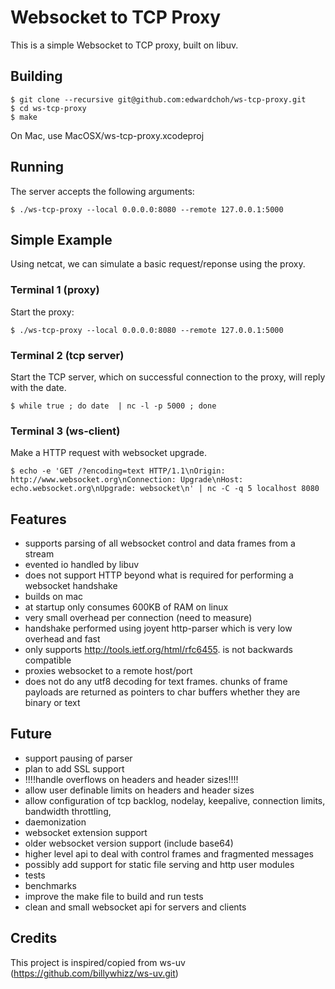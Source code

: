 Websocket to TCP Proxy
====

This is a simple Websocket to TCP proxy, built on libuv.

Building
-----

    $ git clone --recursive git@github.com:edwardchoh/ws-tcp-proxy.git
    $ cd ws-tcp-proxy
    $ make

On Mac, use MacOSX/ws-tcp-proxy.xcodeproj

Running
-----

The server accepts the following arguments:

    $ ./ws-tcp-proxy --local 0.0.0.0:8080 --remote 127.0.0.1:5000

## Simple Example
Using netcat, we can simulate a basic request/reponse using the proxy.

### Terminal 1 (proxy)
Start the proxy:

    $ ./ws-tcp-proxy --local 0.0.0.0:8080 --remote 127.0.0.1:5000

### Terminal 2 (tcp server)
Start the TCP server, which on successful connection to the proxy, will reply with the date.

    $ while true ; do date  | nc -l -p 5000 ; done

### Terminal 3 (ws-client)
Make a HTTP request with websocket upgrade.

    $ echo -e 'GET /?encoding=text HTTP/1.1\nOrigin: http://www.websocket.org\nConnection: Upgrade\nHost: echo.websocket.org\nUpgrade: websocket\n' | nc -C -q 5 localhost 8080


Features
-----

  * supports parsing of all websocket control and data frames from a stream
  * evented io handled by libuv
  * does not support HTTP beyond what is required for performing a websocket
    handshake
  * builds on mac
  * at startup only consumes 600KB of RAM on linux
  * very small overhead per connection (need to measure)
  * handshake performed using joyent http-parser which is very low overhead
    and fast
  * only supports http://tools.ietf.org/html/rfc6455. is not backwards 
    compatible
  * proxies websocket to a remote host/port
  * does not do any utf8 decoding for text frames. chunks of frame payloads
    are returned as pointers to char buffers whether they are binary or text
  
Future
-----

  * support pausing of parser
  * plan to add SSL support
  * !!!!handle overflows on headers and header sizes!!!!
  * allow user definable limits on headers and header sizes
  * allow configuration of tcp backlog, nodelay, keepalive, connection
    limits, bandwidth throttling, 
  * daemonization
  * websocket extension support
  * older websocket version support (include base64)
  * higher level api to deal with control frames and fragmented messages
  * possibly add support for static file serving and http 
    user modules
  * tests
  * benchmarks
  * improve the make file to build and run tests
  * clean and small websocket api for servers and clients
  

Credits
-----

This project is inspired/copied from ws-uv (https://github.com/billywhizz/ws-uv.git)
